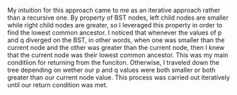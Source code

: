 My intuition for this approach came to me as an iterative approach rather than a
recursive one. By property of BST nodes, left child nodes are smaller while right
child nodes are greater, so I leveraged this property in order to find the lowest 
common ancestor. I noticed that whenever the values of p and q diverged on the BST, 
in other words, when one was smaller than the current node and the other was greater
than the current node, then I knew that the current node was their lowest common
ancestor. This was my main conditiion for returning from the funciton. Otherwise, I 
traveled down the tree depending on wether our p and q values were both smaller or
both greater than our current node value. This process was carried out iteratively
until our return condition was met.
